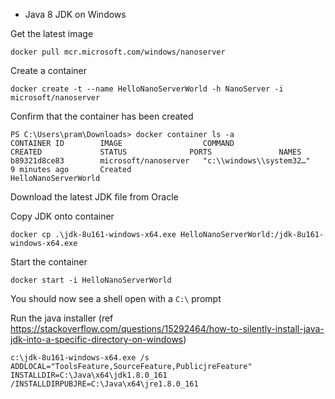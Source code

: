 * Java 8 JDK on Windows

Get the latest image

    docker pull mcr.microsoft.com/windows/nanoserver

Create a container

    docker create -t --name HelloNanoServerWorld -h NanoServer -i microsoft/nanoserver

Confirm that the container has been created

    PS C:\Users\pram\Downloads> docker container ls -a
	CONTAINER ID        IMAGE                  COMMAND                    CREATED             STATUS              PORTS               NAMES
	b89321d8ce83        microsoft/nanoserver   "c:\\windows\\system32…"   9 minutes ago       Created                                 HelloNanoServerWorld

Download the latest JDK file from Oracle

Copy JDK onto container

    docker cp .\jdk-8u161-windows-x64.exe HelloNanoServerWorld:/jdk-8u161-windows-x64.exe

Start the container

    docker start -i HelloNanoServerWorld

You should now see a shell open with a `C:\` prompt

Run the java installer (ref https://stackoverflow.com/questions/15292464/how-to-silently-install-java-jdk-into-a-specific-directory-on-windows)

    c:\jdk-8u161-windows-x64.exe /s ADDLOCAL="ToolsFeature,SourceFeature,PublicjreFeature" INSTALLDIR=C:\Java\x64\jdk1.8.0_161 /INSTALLDIRPUBJRE=C:\Java\x64\jre1.8.0_161
